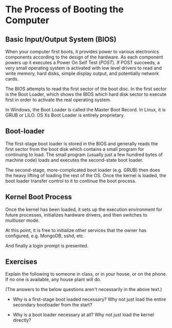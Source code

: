 # The Process of Booting the Computer

## Basic Input/Output System (BIOS)

When your computer first boots, it provides power to various electronics components according to the design of the hardware. As each component powers up it executes a Power On Self Test (_POST_). If POST succeeds, a very small operating system is activated with low level drivers to read and write memory, hard disks, simple display output, and potentially network cards.

The BIOS attempts to read the first sector of the boot disc. In the first sector is the Boot Loader, which shows the BIOS which hard disk sector to execute first in order to activate the real operating system.

In Windows, the Boot Loader is called the Master Boot Record. In Linux, it is GRUB or LILO. OS Xs Boot Loader is entirely proprietary.

## Boot-loader

The first-stage boot loader is stored in the BIOS and generally reads the first sector from the boot disk which contains a small program for continuing to load. The small program (usually just a few hundred bytes of machine code) loads and executes the second-state boot loader.

The second-stage, more-complicated boot loader (e.g. GRUB) then does the heavy lifting of loading the rest of the OS. Once the kernel is loaded, the boot loader transfer control to it to continue the boot process.

## Kernel Boot Process

Once the kernel has been loaded, it sets up the execution environment for future processes, initializes hardware drivers, and then switches to _multiuser_ mode.

At this point, it is free to initialize other services that the owner has configured, e.g. MongoDB, sshd, etc.

And finally a login prompt is presented.

## Exercises

Explain the following to someone in class, or in your house, or on the phone. If no one is available, any house plant will do.

(The answers to the below questions aren't necessarily in the above text.)

- Why is a first-stage boot loaded necessary? Why not just load the entire secondary bootloader from the start?

- Why is a boot loader necessary at all? Why not just load the kernel directly?
